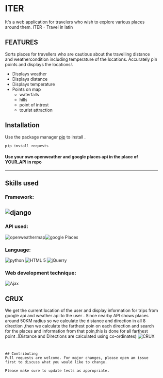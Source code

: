 # ITER

It's a web application for travelers who wish to explore various places around them. 
ITER - Travel in latin
  
## FEATURES
Sorts places for travellers who are cautious about the  travelling  distance and weathercondition including temperature of the locations. Accurately pin points and displays the locations!.
* Displays weather 
* Displays distance
* Displays temperature
* Points on map
  * waterfalls
  * hills 
  * point of intrest
  * tourist attraction
        
      
     
## Installation

Use the package manager [pip](https://pip.pypa.io/en/stable/) to install .

```bash
pip install requests
```
#### Use your own openweather and google places api in the place of YOUR_API in repo
---
## Skills used 
### Framework:
![django](https://encrypted-tbn0.gstatic.com/images?q=tbn:ANd9GcTU6FqsVwmNWCT1HtzHhk97JLuv3hxQoDw_gNSHJw0UoqS6indX&s)
---
### API used: 
![openweathermap](https://openweathermap.org/themes/openweathermap/assets/img/openweather-negative-logo-RGB.png)![google Places](https://encrypted-tbn0.gstatic.com/images?q=tbn:ANd9GcSYb8iQ15_2yyq5V9HxdXy_ofCSUDPt0i4NVSS5oJjXvtwVcqVr&s)
### Language: 
![python](https://www.freepngimg.com/thumb/python_logo/5-2-python-logo-png-image-thumb.png) ![HTML 5](https://www.freeiconspng.com/uploads/html5-icon-5.png)    ![jQuerry](http://pluspng.com/img-png/jquery-logo-png-jquery-320.png)
### Web development technique: 
  ![Ajax](https://www.intelegain.com/wp-content/uploads/2015/07/ajax.png.pagespeed.ce.GYgbrzG4-W.png)
## CRUX
We get the current location of the user and display information for trips from google api and weather api to the user . Since nearby API shows places around 50KM radius so we calculate the distance and direction in all 8 direction ,then we calculate the farthest poin on each direction and search for the places and information from that poin,this is done for all farthest point .(Distance and Directions are calculated using co-ordinates) 
![CRUX](https://i.imgur.com/Kr4Vin6.jpg)
```


## Contributing
Pull requests are welcome. For major changes, please open an issue first to discuss what you would like to change.

Please make sure to update tests as appropriate.
